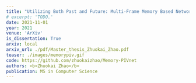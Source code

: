 ```yaml
---
title: "Utilizing Both Past and Future: Multi-Frame Memory Based Network in Solving Particle Image Velocimetry"
# excerpt: 'TODO.'
date: 2021-11-01
year: 2021
venue: 'ArXiv'
is_dissertation: True
arxiv: local
arxiv_url: ./pdf/Master_thesis_Zhuokai_Zhao.pdf
teaser: ./images/memorypiv.gif
code: https://github.com/zhuokaizhao/Memory-PIVnet
authors: <b>Zhuokai Zhao</b>
publication: MS in Computer Science
---
```

